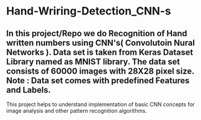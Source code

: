 # Hand-Wriring-Detection_CNN-s
## In this project/Repo we do Recognition of Hand written numbers using CNN's( Convolutoin Nural Networks ). Data set is taken from Keras Dataset Library named as MNIST library. The data set consists of 60000 images with 28X28 pixel size. Note : Data set comes with predefined Features and Labels.
This project helps to understand implementation of basic CNN concepts for image analysis and other pattern recognition algorithms.
